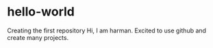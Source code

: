 # hello-world
Creating the first repository
Hi, I am harman. Excited to use github and create many projects.
